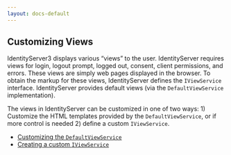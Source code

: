 ```yaml
---
layout: docs-default
---
```


## Customizing Views

IdentityServer3 displays various “views” to the user. IdentityServer requires views for login, logout prompt, logged out, consent, client permissions, and errors. These views are simply web pages displayed in the browser. To obtain the markup for these views, IdentityServer defines the `IViewService` interface. IdentityServer provides default views (via the `DefaultViewService` implementation). 

The views in IdentityServer can be customized in one of two ways: 1) Customize the HTML templates provided by the  `DefaultViewService`, or if more control is needed 2) define a custom `IViewService`.

* [Customizing the `DefaultViewService`](DefaultViewService.html)
* [Creating a custom `IViewService`](customViewService.html)
